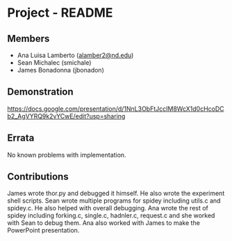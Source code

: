 Project - README
================

Members
-------

- Ana Luisa Lamberto (alamber2@nd.edu)
- Sean Michalec (smichale)
- James Bonadonna (jbonadon)

Demonstration
-------------

https://docs.google.com/presentation/d/1NnL3ObFtJccIM8WcX1d0cHcoDCb2_AgVYRQ9k2vYCwE/edit?usp=sharing

Errata
------

No known problems with implementation.

Contributions
-------------

James wrote thor.py and debugged it himself. He also wrote the experiment shell
scripts. Sean wrote multiple programs for spidey including utils.c and spidey.c.
He also helped with overall debugging. Ana wrote the rest of spidey including
forking.c, single.c, hadnler.c, request.c and she worked with Sean to debug
them. Ana also worked with James to make the PowerPoint presentation.
